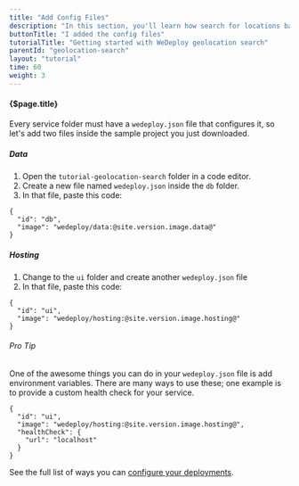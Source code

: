 ```yaml
---
title: "Add Config Files"
description: "In this section, you'll learn how search for locations based on their coordinates using the WeDeploy API Client."
buttonTitle: "I added the config files"
tutorialTitle: "Getting started with WeDeploy geolocation search"
parentId: "geolocation-search"
layout: "tutorial"
time: 60
weight: 3
---
```


#### {$page.title}

Every service folder must have a `wedeploy.json` file that configures it, so let's add two files inside the sample project you just downloaded.

##### Data

1. Open the `tutorial-geolocation-search` folder in a code editor.
2. Create a new file named `wedeploy.json` inside the `db` folder.
3. In that file, paste this code:

```application/json
{
  "id": "db",
  "image": "wedeploy/data:@site.version.image.data@"
}
```

##### Hosting

1. Change to the `ui` folder and create another `wedeploy.json` file
3. In that file, paste this code:

```application/json
{
  "id": "ui",
  "image": "wedeploy/hosting:@site.version.image.hosting@"
}
```

<aside>

###### <span class="icon-16-star"></span> Pro Tip

One of the awesome things you can do in your `wedeploy.json` file is add environment variables. There are many ways to use these; one example is to provide a custom health check for your service.

```application/json
{
  "id": "ui",
  "image": "wedeploy/hosting:@site.version.image.hosting@",
  "healthCheck": {
    "url": "localhost"
  }
}
```

See the full list of ways you can <a href="/docs/deploy/configuring-deployments/" target="_blank">configure your deployments</a>.

</aside>
